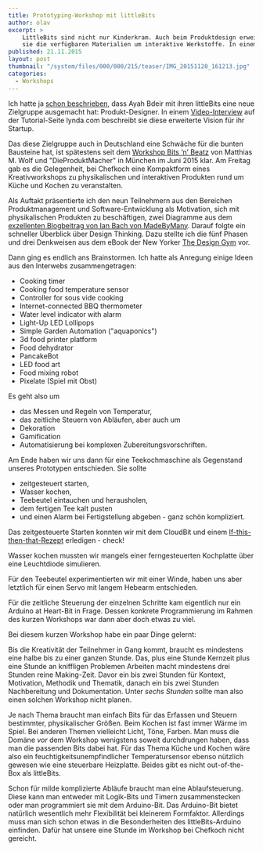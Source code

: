 ```yaml
---
title: Prototyping-Workshop mit littleBits
author: olav
excerpt: >
    LittleBits sind nicht nur Kinderkram. Auch beim Produktdesign erweitern
    sie die verfügbaren Materialien um interaktive Werkstoffe. In einem kleinen Versuchsballon bei Chefkoch haben wir uns mögliche interaktive Produkte in den Bereich Küche & Kochen überlegt und dabei mit meinen littleBits ordentlich Spaß gehabt.
published: 21.11.2015
layout: post
thumbnail: "/system/files/000/000/215/teaser/IMG_20151120_161213.jpg"
categories:
  - Workshops
---
```

Ich hatte ja [schon beschrieben](http://localhost:4000/2015/09/littlebits-und-kreativitaet/), dass Ayah Bdeir mit ihren littleBits eine neue Zielgruppe ausgemacht hat: Produkt-Designer. In einem [Video-Interview](http://www.lynda.com/littleBits-tutorials/Creative-Insights-Ayah-Bdeir-littleBits/140921-2.html) auf der Tutorial-Seite lynda.com beschreibt sie diese erweiterte Vision für ihr Startup.  

Das diese Zielgruppe auch in Deutschland eine Schwäche für die bunten Bausteine hat, ist spätestens seit dem [Workshop Bits ‘n’ Beatz](http://bits-n-beatz.de/) von Matthias M. Wolf und "DieProduktMacher" in München im Juni 2015 klar. Am Freitag gab es die Gelegenheit, bei Chefkoch eine Kompaktform eines Kreativworkshops zu physikalischen und interaktiven Produkten rund um Küche und Kochen zu veranstalten.

Als Auftakt präsentierte ich den neun Teilnehmern aus den Bereichen Produktmanagement und Software-Entwicklung als Motivation, sich mit physikalischen Produkten zu beschäftigen, zwei Diagramme aus dem [exzellenten Blogbeitrag von Ian Bach von MadeByMany](https://madebymany.com/blog/designing-connected-products). Darauf folgte ein schneller Überblick über Design Thinking. Dazu stellte ich die fünf Phasen und drei Denkweisen aus dem eBook der New Yorker [The Design Gym](http://www.thedesigngym.com/) vor.

Dann ging es endlich ans Brainstormen. Ich hatte als Anregung einige Ideen aus den Interwebs zusammengetragen:

* Cooking timer
* Cooking food temperature sensor
* Controller for sous vide cooking
* Internet-connected BBQ thermometer
* Water level indicator with alarm
* Light-Up LED Lollipops
* Simple Garden Automation ("aquaponics")
* 3d food printer platform
* Food dehydrator
* PancakeBot
* LED food art
* Food mixing robot
* Pixelate (Spiel mit Obst)

Es geht also um

* das Messen und Regeln von Temperatur,
* das zeitliche Steuern von Abläufen, aber auch um
* Dekoration
* Gamification
* Automatisierung bei komplexen Zubereitungsvorschriften.

Am Ende haben wir uns dann für eine Teekochmaschine als Gegenstand unseres Prototypen entschieden. Sie sollte

* zeitgesteuert starten,
* Wasser kochen,
* Teebeutel eintauchen und herausholen,
* dem fertigen Tee kalt pusten
* und einen Alarm bei Fertigstellung abgeben - ganz schön kompliziert.

Das zeitgesteuerte Starten konnten wir mit dem CloudBit und einem [If-this-then-that-Rezept](https://ifttt.com/) erledigen - check!

Wasser kochen mussten wir mangels einer ferngesteuerten Kochplatte über eine Leuchtdiode simulieren.

Für den Teebeutel experimentierten wir mit einer Winde, haben uns aber letztlich für einen Servo mit langem Hebearm entschieden.

Für die zeitliche Steuerung der einzelnen Schritte kam eigentlich nur ein Arduino at Heart-Bit in Frage. Dessen konkrete Programmierung im Rahmen des kurzen Workshops war dann aber doch etwas zu viel.  

Bei diesem kurzen Workshop habe ein paar Dinge gelernt:

Bis die Kreativität der Teilnehmer in Gang kommt, braucht es mindestens eine halbe bis zu einer ganzen Stunde. Das, plus eine Stunde Kernzeit plus eine Stunde an kniffligen Problemen Arbeiten macht mindestens drei Stunden reine Making-Zeit. Davor ein bis zwei Stunden für Kontext, Motivation, Methodik und Thematik, danach ein bis zwei Stunden Nachbereitung und Dokumentation. Unter *sechs Stunden* sollte man also einen solchen Workshop nicht planen.

Je nach Thema braucht man einfach Bits für das Erfassen und Steuern bestimmter, physikalischer Größen. Beim Kochen ist fast immer Wärme im Spiel. Bei anderen Themen vielleicht Licht, Töne, Farben. Man muss die Domäne *vor* dem Workshop wenigstens soweit durchdrungen haben, dass man die passenden Bits dabei hat. Für das Thema Küche und Kochen wäre also ein feuchtigkeitsunempfindlicher Temperatursensor ebenso nützlich gewesen wie eine steuerbare Heizplatte. Beides gibt es nicht out-of-the-Box als littleBits.

Schon für milde komplizierte Abläufe braucht man eine Ablaufsteuerung. Diese kann man entweder mit Logik-Bits und Timern zusammenstecken oder man programmiert sie mit dem Arduino-Bit. Das Arduino-Bit bietet natürlich wesentlich mehr Flexibilität bei kleinerem Formfaktor. Allerdings muss man sich schon etwas in die Besonderheiten des littleBits-Arduino einfinden. Dafür hat unsere eine Stunde im Workshop bei Chefkoch nicht gereicht.
